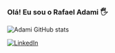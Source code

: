 ### Olá! Eu sou o Rafael Adami 🖐️

![Adami GitHub stats](https://github-readme-stats.vercel.app/api?username=AdamiDev&show_icons=true&theme=transparent)

[![LinkedIn](https://img.shields.io/badge/LinkedIn-0077B5?style=for-the-badge&logo=linkedin&logoColor=white)](https://www.linkedin.com/in/adamirapha/)
